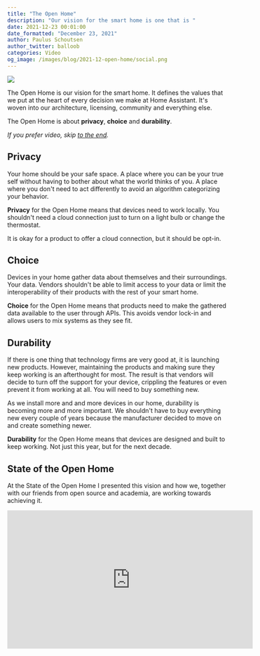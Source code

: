 ```yaml
---
title: "The Open Home"
description: "Our vision for the smart home is one that is "
date: 2021-12-23 00:01:00
date_formatted: "December 23, 2021"
author: Paulus Schoutsen
author_twitter: balloob
categories: Video
og_image: /images/blog/2021-12-open-home/social.png
---
```


<img src='/images/blog/2021-12-open-home/header.png' style='box-shadow:none;border:0'>

The Open Home is our vision for the smart home. It defines the values that we put at the heart of every decision we make at Home Assistant. It's woven into our architecture, licensing, community and everything else.

The Open Home is about **privacy**, **choice** and **durability**.

_If you prefer video, skip [to the end](#state-of-the-open-home)._

## Privacy

Your home should be your safe space. A place where you can be your true self without having to bother about what the world thinks of you. A place where you don't need to act differently to avoid an algorithm categorizing your behavior.

**Privacy** for the Open Home means that devices need to work locally. You shouldn't need a cloud connection just to turn on a light bulb or change the thermostat.

It is okay for a product to offer a cloud connection, but it should be opt-in.

## Choice

Devices in your home gather data about themselves and their surroundings. Your data. Vendors shouldn't be able to limit access to your data or limit the interoperability of their products with the rest of your smart home.

**Choice** for the Open Home means that products need to make the gathered data available to the user through APIs. This avoids vendor lock-in and allows users to mix systems as they see fit.

## Durability

If there is one thing that technology firms are very good at, it is launching new products. However, maintaining the products and making sure they keep working is an afterthought for most. The result is that vendors will decide to turn off the support for your device, crippling the features or even prevent it from working at all. You will need to buy something new.

As we install more and and more devices in our home, durability is becoming more and more important. We shouldn't have to buy everything new every couple of years because the manufacturer decided to move on and create something newer.

**Durability** for the Open Home means that devices are designed and built to keep working. Not just this year, but for the next decade.

## State of the Open Home

At the State of the Open Home I presented this vision and how we, together with our friends from open source and academia, are working towards achieving it.

<div class='videoWrapper'>
<iframe width="560" height="315" src="https://www.youtube.com/embed/6ZMXE5PXPqU?start=512" frameborder="0" allowfullscreen></iframe>
</div>
